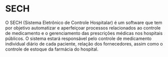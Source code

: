 # SECH
O SECH (Sistema Eletrônico de Controle Hospitalar) é um software que tem por objetivo automatizar e aperfeiçoar processos relacionados ao controle de medicamento e o gerenciamento das prescrições médicas nos hospitais públicos. O sistema estará responsável pelo controle de medicamento individual diário de cada paciente, relação dos fornecedores, assim como o controle de estoque da farmácia do hospital.